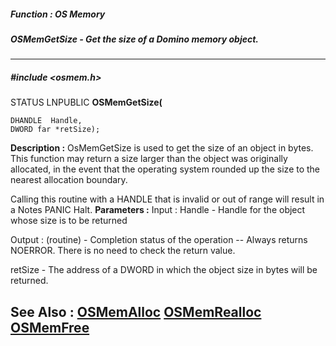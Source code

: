 ##### Function : OS Memory
##### OSMemGetSize - Get the size of a Domino memory object.
---
##### #include <osmem.h>
STATUS LNPUBLIC **OSMemGetSize(**

	DHANDLE  Handle,
	DWORD far *retSize);
**Description :**
OsMemGetSize is used to get the size of an object in bytes.  This function may 
return a size larger than the object was originally allocated, in the event 
that the operating system rounded up the size to the nearest allocation 
boundary.

Calling this routine with a HANDLE that is invalid or out of range will result 
in a Notes PANIC Halt.
**Parameters :**
Input :
Handle  -  Handle for the object whose size is to be returned

Output :
(routine)  -  Completion status of the operation -- Always returns NOERROR.  There is no need to check the return value.


retSize  -  The address of a DWORD in which the object size in bytes will be returned.

**See Also :**
[OSMemAlloc](D:/md_files/OSMemAlloc.md)
[OSMemRealloc](D:/md_files/OSMemRealloc.md)
[OSMemFree](D:/md_files/OSMemFree.md)
---
